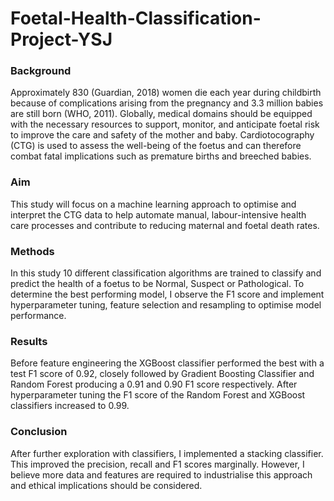 # Foetal-Health-Classification-Project-YSJ
### Background
Approximately 830 (Guardian, 2018)  women die each year during childbirth because of complications arising from the pregnancy and 3.3 million babies are still born (WHO, 2011). Globally, medical domains should be equipped with the necessary resources to support, monitor, and anticipate foetal risk to improve the care and safety of the mother and baby. Cardiotocography (CTG) is used to assess the well-being of the foetus and can therefore combat fatal implications such as premature births and breeched babies. 
### Aim
This study will focus on a machine learning approach to optimise and interpret the CTG data to help automate manual, labour-intensive health care processes and contribute to reducing maternal and foetal death rates. 
### Methods
In this study 10 different classification algorithms are trained to classify and predict the health of a foetus to be Normal, Suspect or Pathological. To determine the best performing model, I observe the F1 score and implement hyperparameter tuning, feature selection and resampling to optimise model performance.      
### Results
Before feature engineering the XGBoost classifier performed the best with a test F1 score of 0.92, closely followed by Gradient Boosting Classifier and Random Forest producing a 0.91 and 0.90 F1 score respectively. After hyperparameter tuning the F1 score of the Random Forest and XGBoost classifiers increased to 0.99. 
### Conclusion
After further exploration with classifiers, I implemented a stacking classifier. This improved the precision, recall and F1 scores marginally. However, I believe more data and features are required to industrialise this approach and ethical implications should be considered. 
